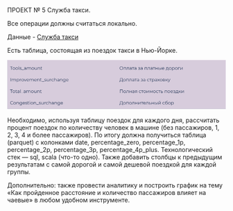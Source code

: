 ПРОЕКТ № 5
Служба такси.

Все операции должны считаться локально.

Данные - [Служба такси](https://disk.yandex.ru/d/DKeoopbGH1Ttuw) 

Есть таблица, состоящая из поездок такси в Нью-Йорке.

![$screenshot](https://github.com/javascriptrocker2104/1t_final_project/blob/main/images/table.png])
![$screenshot](https://github.com/javascriptrocker2104/1t_final_project/blob/main/images/tab.png)

Необходимо, используя таблицу поездок для каждого дня, рассчитать процент поездок по количеству человек в машине
(без пассажиров, 1, 2, 3, 4 и более пассажиров). По итогу должна получиться таблица (parquet) с колонками date, percentage_zero,
percentage_1p, percentage_2p, percentage_3p, percentage_4p_plus. Технологический стек — sql, scala (что-то одно). 
Также добавить столбцы к предыдущим результатам с самой дорогой и самой дешевой поездкой для каждой группы.

Дополнительно: также провести аналитику и построить график на тему «Как пройденное расстояние
и количество пассажиров влияет на чаевые» в любом удобном инструменте.

